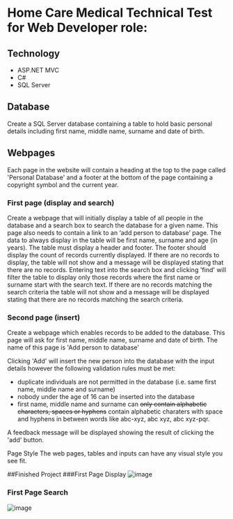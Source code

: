 # Home Care Medical Technical Test for Web Developer role:

 

## Technology

- ASP.NET MVC
- C#
- SQL Server

## Database
Create a SQL Server database containing a table to hold basic personal details including first name, middle name, surname and date of birth.

## Webpages
Each page in the website will contain a heading at the top to the page called 'Personal Database' and a footer at the bottom of the page containing a copyright symbol and the current year.

### First page (display and search)
Create a webpage that will initially display a table of all people in the database and a search box to search the database for a given name.
This page also needs to contain a link to an ‘add person to database’ page.
The data to always display in the table will be first name, surname and age (in years). The table must display a header and footer.
The footer should display the count of records currently displayed.
If there are no records to display, the table will not show and a message will be displayed stating that there are no records.
Entering text into the search box and clicking 'find' will filter the table to display only those records where the first name or surname start with the search text.
If there are no records matching the search criteria the table will not show and a message will be displayed stating that there are no records matching the search criteria.

### Second page (insert)
Create a webpage which enables records to be added to the database.
This page will ask for first name, middle name, surname and date of birth.
The name of this page is 'Add person to database'

Clicking 'Add' will insert the new person into the database with the input details however the following validation rules must be met:
* duplicate individuals are not permitted in the database (i.e. same first name, middle name and surname)
* nobody under the age of 16 can be inserted into the database
* first name, middle name and surname can ~~only contain alphabetic characters, spaces or hyphens~~ contain alphabetic charaters with space and hyphens in between words like abc-xyz, abc xyz, abc xyz-pqr.

A feedback message will be displayed showing the result of clicking the 'add' button.

Page Style
The web pages, tables and inputs can have any visual style you see fit.

 

 
 ##Finished Project 
###First Page Display
![image](https://user-images.githubusercontent.com/9668906/54071610-c3adf100-42d3-11e9-8b2b-98c3ec9a01bf.png)
### First Page Search
![image](https://user-images.githubusercontent.com/9668906/54071628-0c65aa00-42d4-11e9-8847-541277be3671.png)
